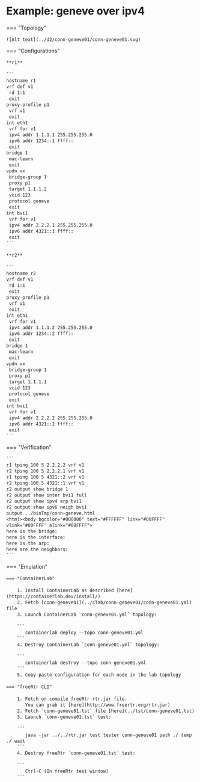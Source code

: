 # Example: geneve over ipv4

=== "Topology"

    ![Alt text](../d2/conn-geneve01/conn-geneve01.svg)

=== "Configurations"

    **r1**

    ```
    hostname r1
    vrf def v1
     rd 1:1
     exit
    proxy-profile p1
     vrf v1
     exit
    int eth1
     vrf for v1
     ipv4 addr 1.1.1.1 255.255.255.0
     ipv6 addr 1234::1 ffff::
     exit
    bridge 1
     mac-learn
     exit
    vpdn vx
     bridge-group 1
     proxy p1
     target 1.1.1.2
     vcid 123
     protocol geneve
     exit
    int bvi1
     vrf for v1
     ipv4 addr 2.2.2.1 255.255.255.0
     ipv6 addr 4321::1 ffff::
     exit
    ```

    **r2**

    ```
    hostname r2
    vrf def v1
     rd 1:1
     exit
    proxy-profile p1
     vrf v1
     exit
    int eth1
     vrf for v1
     ipv4 addr 1.1.1.2 255.255.255.0
     ipv6 addr 1234::2 ffff::
     exit
    bridge 1
     mac-learn
     exit
    vpdn vx
     bridge-group 1
     proxy p1
     target 1.1.1.1
     vcid 123
     protocol geneve
     exit
    int bvi1
     vrf for v1
     ipv4 addr 2.2.2.2 255.255.255.0
     ipv6 addr 4321::2 ffff::
     exit
    ```

=== "Verification"

    ```
    r1 tping 100 5 2.2.2.2 vrf v1
    r2 tping 100 5 2.2.2.1 vrf v1
    r1 tping 100 5 4321::2 vrf v1
    r2 tping 100 5 4321::1 vrf v1
    r2 output show bridge 1
    r2 output show inter bvi1 full
    r2 output show ipv4 arp bvi1
    r2 output show ipv6 neigh bvi1
    output ../binTmp/conn-geneve.html
    <html><body bgcolor="#000000" text="#FFFFFF" link="#00FFFF" vlink="#00FFFF" alink="#00FFFF">
    here is the bridge:
    here is the interface:
    here is the arp:
    here are the neighbors:
    ```

=== "Emulation"

    === "ContainerLab"

        1. Install ContainerLab as described [here](https://containerlab.dev/install/)  
        2. Fetch [conn-geneve01](../clab/conn-geneve01/conn-geneve01.yml) file  
        3. Launch ContainerLab `conn-geneve01.yml` topology:  

        ```
           containerlab deploy --topo conn-geneve01.yml  
        ```
        4. Destroy ContainerLab `conn-geneve01.yml` topology:  

        ```
           containerlab destroy --topo conn-geneve01.yml  
        ```
        5. Copy-paste configuration for each node in the lab topology

    === "freeRtr CLI"

        1. Fetch or compile freeRtr rtr.jar file.  
           You can grab it [here](http://www.freertr.org/rtr.jar)  
        2. Fetch `conn-geneve01.tst` file [here](../tst/conn-geneve01.tst)  
        3. Launch `conn-geneve01.tst` test:  

        ```
           java -jar ../../rtr.jar test tester conn-geneve01 path ./ temp ./ wait
        ```
        4. Destroy freeRtr `conn-geneve01.tst` test:  

        ```
           Ctrl-C (In freeRtr test window)
        ```


